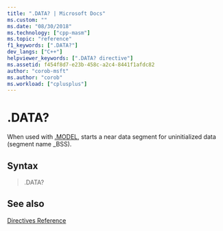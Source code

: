 ```yaml
---
title: ".DATA? | Microsoft Docs"
ms.custom: ""
ms.date: "08/30/2018"
ms.technology: ["cpp-masm"]
ms.topic: "reference"
f1_keywords: [".DATA?"]
dev_langs: ["C++"]
helpviewer_keywords: [".DATA? directive"]
ms.assetid: f454f8d7-e23b-458c-a2c4-8441f1afdc82
author: "corob-msft"
ms.author: "corob"
ms.workload: ["cplusplus"]
---
```

# .DATA?

When used with [.MODEL](../../assembler/masm/dot-model.md), starts a near data segment for uninitialized data (segment name _BSS).

## Syntax

> .DATA?

## See also

[Directives Reference](../../assembler/masm/directives-reference.md)<br/>